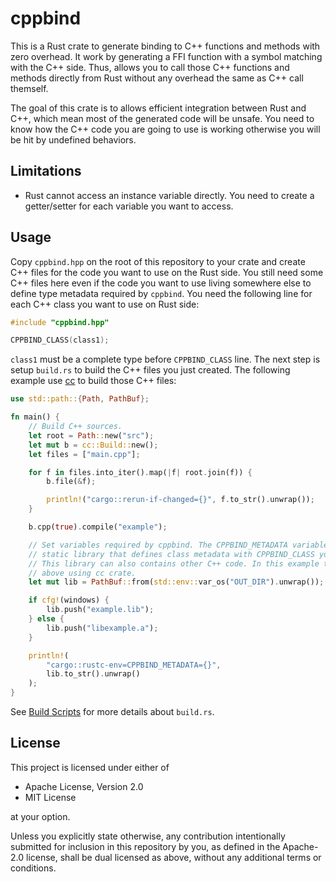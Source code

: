 # cppbind

This is a Rust crate to generate binding to C++ functions and methods with zero overhead. It work by generating a FFI function with a symbol matching with the C++ side. Thus, allows you to call those C++ functions and methods directly from Rust without any overhead the same as C++ call themself.

The goal of this crate is to allows efficient integration between Rust and C++, which mean most of the generated code will be unsafe. You need to know how the C++ code you are going to use is working otherwise you will be hit by undefined behaviors.

## Limitations

- Rust cannot access an instance variable directly. You need to create a getter/setter for each variable you want to access.

## Usage

Copy `cppbind.hpp` on the root of this repository to your crate and create C++ files for the code you want to use on the Rust side. You still need some C++ files here even if the code you want to use living somewhere else to define type metadata required by `cppbind`. You need the following line for each C++ class you want to use on Rust side:

```cpp
#include "cppbind.hpp"

CPPBIND_CLASS(class1);
```

`class1` must be a complete type before `CPPBIND_CLASS` line. The next step is setup `build.rs` to build the C++ files you just created. The following example use [cc](https://crates.io/crates/cc) to build those C++ files:

```rust
use std::path::{Path, PathBuf};

fn main() {
    // Build C++ sources.
    let root = Path::new("src");
    let mut b = cc::Build::new();
    let files = ["main.cpp"];

    for f in files.into_iter().map(|f| root.join(f)) {
        b.file(&f);

        println!("cargo::rerun-if-changed={}", f.to_str().unwrap());
    }

    b.cpp(true).compile("example");

    // Set variables required by cppbind. The CPPBIND_METADATA variable need to be a path to a
    // static library that defines class metadata with CPPBIND_CLASS you want to use on Rust side.
    // This library can also contains other C++ code. In this example this library was built on the
    // above using cc crate.
    let mut lib = PathBuf::from(std::env::var_os("OUT_DIR").unwrap());

    if cfg!(windows) {
        lib.push("example.lib");
    } else {
        lib.push("libexample.a");
    }

    println!(
        "cargo::rustc-env=CPPBIND_METADATA={}",
        lib.to_str().unwrap()
    );
}
```

See [Build Scripts](https://doc.rust-lang.org/cargo/reference/build-scripts.html) for more details about `build.rs`.

## License

This project is licensed under either of

- Apache License, Version 2.0
- MIT License

at your option.

Unless you explicitly state otherwise, any contribution intentionally submitted for inclusion in this repository by you, as defined in the Apache-2.0 license, shall be dual licensed as above, without any additional terms or conditions.
